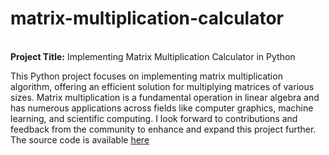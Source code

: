 # matrix-multiplication-calculator
<br>**Project Title:**
Implementing Matrix Multiplication Calculator in Python

This Python project focuses on implementing matrix multiplication algorithm, offering an efficient solution for multiplying matrices of various sizes. Matrix multiplication is a fundamental operation in linear algebra and has numerous applications across fields like computer graphics, machine learning, and scientific computing. I look forward to contributions and feedback from the community to enhance and expand this project further. The source code is available [here](https://github.com/shamita98/matrix-multiplication-calculator/blob/d53a87ff5bd4f33aa4f324df5ee23800a6674b99/matrix%20multiplication%20calculator.py)
